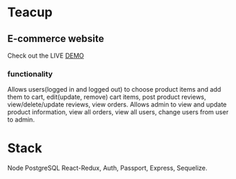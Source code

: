 # Teacup
## E-commerce website 
Check out the LIVE  <a href="https://tea-cup.herokuapp.com/">DEMO</a>



### functionality
Allows users(logged in and logged out) to choose product items and add them to cart, edit(update, remove) cart items,
post product reviews, view/delete/update reviews,
view orders.
Allows admin to view and update product information,
view all orders,
view all users,
change users from user to admin.


# Stack

Node
PostgreSQL
React-Redux, 
Auth, 
Passport, 
Express, 
Sequelize.


